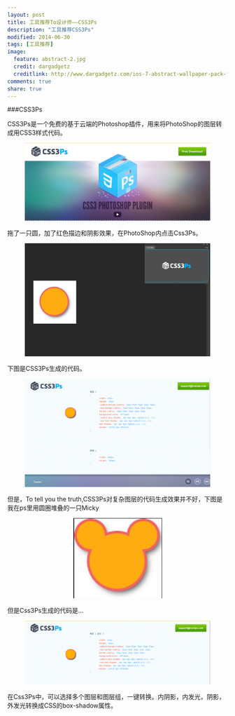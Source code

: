 ```yaml
---
layout: post
title: 工具推荐To设计师——CSS3Ps
description: "工具推荐CSS3Ps"
modified: 2014-06-30
tags: [工具推荐]
image:
  feature: abstract-2.jpg
  credit: dargadgetz
  creditlink: http://www.dargadgetz.com/ios-7-abstract-wallpaper-pack-for-iphone-5-and-ipod-touch-retina/
comments: true
share: true
---
```


###CSS3Ps

CSS3Ps是一个免费的基于云端的Photoshop插件，用来将PhotoShop的图层转成用CSS3样式代码。

<div style="text-align:center">
    <figure>
        <a><img src="/images/blog/css3ps.png"/></a>
    </figure>
</div>

拖了一只圆，加了红色描边和阴影效果，在PhotoShop内点击Css3Ps。

<div style="text-align:center">
    <figure>
        <a><img src="/images/blog/Css3ps_click.png"/></a>
    </figure>
</div>

下图是CSS3Ps生成的代码。

<div style="text-align:center">
    <figure>
        <a><img src="/images/blog/css3ps_sample.png"/></a>
    </figure>
</div>

但是，To tell you the truth,CSS3Ps对复杂图层的代码生成效果并不好，下图是我在ps里用圆圈堆叠的一只Micky

<div style="text-align:center">
    <figure>
        <a><img src="/images/blog/Css3ps_pic.png"/></a>
    </figure>
</div>

但是Css3Ps生成的代码是...

<div style="text-align:center">
    <figure>
        <a><img src="/images/blog/Css3ps_code.png"/></a>
    </figure>
</div>

在Css3Ps中，可以选择多个图层和图层组，一键转换。内阴影，内发光，阴影，外发光转换成CSS的box-shadow属性。

